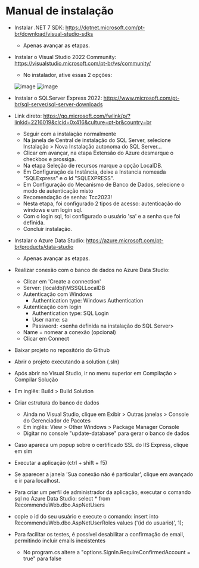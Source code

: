 # Manual de instalação

- Instalar .NET 7 SDK: https://dotnet.microsoft.com/pt-br/download/visual-studio-sdks
  - Apenas avançar as etapas.
  
- Instalar o Visual Studio 2022 Community: https://visualstudio.microsoft.com/pt-br/vs/community/
  - No instalador, ative essas 2 opções:
  
  ![image](https://github.com/pradflip/Recommendu/assets/99927329/d36b5fa8-8bf3-4bd0-b38b-cb6160594368)
  ![image](https://github.com/pradflip/Recommendu/assets/99927329/e1199c2f-8727-41b1-9931-64cb27752ee3)


- Instalar o SQLServer Express 2022: https://www.microsoft.com/pt-br/sql-server/sql-server-downloads
- Link direto: https://go.microsoft.com/fwlink/p/?linkid=2216019&clcid=0x416&culture=pt-br&country=br
  - Seguir com a instalação normalmente
  - Na janela de Central de instalação do SQL Server, selecione Instalação > Nova Instalação autonoma do SQL Server...
  - Clicar em avançar, na etapa Extensão do Azure desmarque o checkbox e prossiga.
  - Na etapa Seleção de recursos marque a opção LocalDB.
  - Em Configuração da Instância, deixe a Instancia nomeada "SQLExpress" e o Id "SQLEXPRESS".
  - Em Configuração do Mecanismo de Banco de Dados, selecione o modo de autenticação misto
  - Recomendação de senha: Tcc2023!
  - Nesta etapa, foi configurado 2 tipos de acesso: autenticação do windows e um login sql.
  - Com o login sql, foi configurado o usuário 'sa' e a senha que foi definida.
  - Concluir instalação.
  
  
- Instalar o Azure Data Studio: https://azure.microsoft.com/pt-br/products/data-studio
  - Apenas avançar as etapas.

- Realizar conexão com o banco de dados no Azure Data Studio:
  - Clicar em 'Create a connection'
  - Server: (localdb)\MSSQLLocalDB
  - Autenticação com Windows
    - Authentication type: Windows Authentication
  - Autenticação com login
    - Authentication type: SQL Login
    - User name: sa
    - Password: <senha definida na instalação do SQL Server>
  - Name = nomear a conexão (opcional)
  - Clicar em Connect

- Baixar projeto no repositório do Github
- Abrir o projeto executando a solution (.sln)

- Após abrir no Visual Studio, ir no menu superior em Compilação > Compilar Solução
- Em inglês: Build > Build Solution

- Criar estrutura do banco de dados
  - Ainda no Visual Studio, clique em Exibir > Outras janelas > Console do Gerenciador de Pacotes
  - Em inglês: View > Other Windows > Package Manager Console
  - Digitar no console "update-database" para gerar o banco de dados

- Caso apareca um popup sobre o certificado SSL do IIS Express, clique em sim
- Executar a aplicação (ctrl + shift + f5)
 - Se aparecer a janela 'Sua conexão não é particular', clique em avançado e ir para localhost.

- Para criar um perfil de administrador da aplicação, executar o comando sql no Azure Data Studio:
  select * from RecommenduWeb.dbo.AspNetUsers
- copie o id do seu usuário e execute o comando:
  insert into RecommenduWeb.dbo.AspNetUserRoles values ('(id do usuario)', 1);

- Para facilitar os testes, é possível desabilitar a confirmação de email, permitindo incluir emails inexistentes
  - No program.cs altere a "options.SignIn.RequireConfirmedAccount = true" para false
